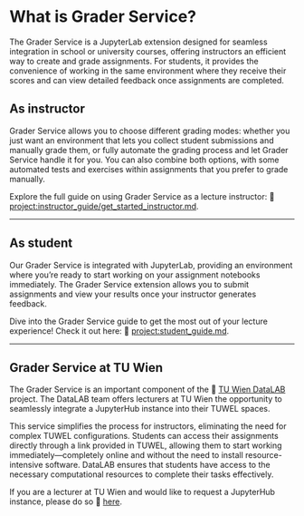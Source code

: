 # What is Grader Service?

<!-- TODO: what is grader service? when should it be used? (what are the use cases -> to what can it scale) 
    what does it replace? what does it not replace? -->


The Grader Service is a JupyterLab extension designed for seamless integration in school or university courses, offering instructors an efficient way to create and grade assignments. For students, it provides the convenience of working in the same environment where they receive their scores and can view detailed feedback once assignments are completed.


## As instructor
Grader Service allows you to choose different grading modes: whether you just want an environment that lets you collect student submissions and manually grade them, or fully automate the grading process and let Grader Service handle it for you. You can also combine both options, with some automated tests and exercises within assignments that you prefer to grade manually.

Explore the full guide on using Grader Service as a lecture instructor:  🚀 <project:instructor_guide/get_started_instructor.md>.

---

## As student
Our Grader Service is integrated with JupyterLab, providing an environment where you’re ready to start working on your assignment notebooks immediately. The Grader Service extension allows you to submit assignments and view your results once your instructor generates feedback.

Dive into the Grader Service guide to get the most out of your lecture experience! Check it out here: 🚀 <project:student_guide.md>.

---

## Grader Service at TU Wien

The Grader Service is an important component of the 🔎 [TU Wien DataLAB](https://colab.tuwien.ac.at/display/DLJAAS/dataLAB+Jupyter+as+a+Service) project. The DataLAB team offers lecturers at TU Wien the opportunity to seamlessly integrate a JupyterHub instance into their TUWEL spaces. 

This service simplifies the process for instructors, eliminating the need for complex TUWEL configurations. Students can access their assignments directly through a link provided in TUWEL, allowing them to start working immediately—completely online and without the need to install resource-intensive software. DataLAB ensures that students have access to the necessary computational resources to complete their tasks effectively.

If you are a lecturer at TU Wien and would like to request a JupyterHub instance, please do so 📌 [here](https://colab.tuwien.ac.at/display/DLJAAS/Request+a+JupyterHub).

